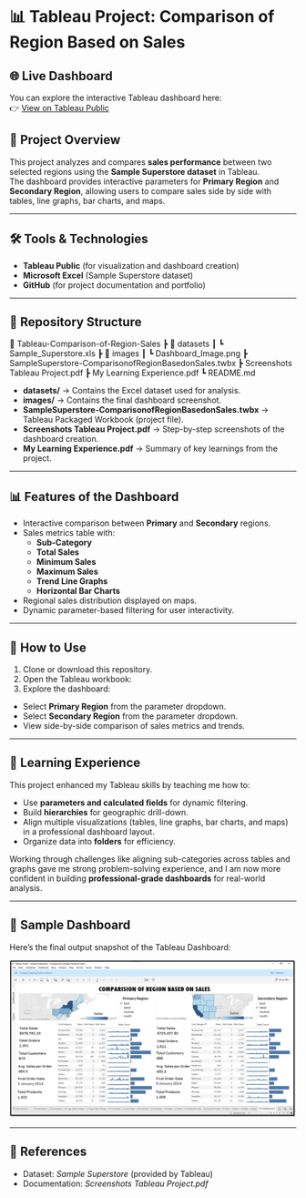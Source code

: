 # 📊 Tableau Project: Comparison of Region Based on Sales

## 🌐 Live Dashboard
You can explore the interactive Tableau dashboard here:  
👉 [View on Tableau Public](https://public.tableau.com/app/profile/shahbaaz.ahmed.shabbir.ahmed/viz/SampleSuperstore-ComparisonofRegionBasedonSales_17350628542330/Dashboard2?publish=yes)

## 📌 Project Overview
This project analyzes and compares **sales performance** between two selected regions using the **Sample Superstore dataset** in Tableau.  
The dashboard provides interactive parameters for **Primary Region** and **Secondary Region**, allowing users to compare sales side by side with tables, line graphs, bar charts, and maps.

---

## 🛠️ Tools & Technologies
- **Tableau Public** (for visualization and dashboard creation)
- **Microsoft Excel** (Sample Superstore dataset)
- **GitHub** (for project documentation and portfolio)

---

## 📂 Repository Structure
📂 Tableau-Comparison-of-Region-Sales
┣ 📂 datasets
┃ ┗ Sample_Superstore.xls
┣ 📂 images
┃ ┗ Dashboard_Image.png
┣ SampleSuperstore-ComparisonofRegionBasedonSales.twbx
┣ Screenshots Tableau Project.pdf
┣ My Learning Experience.pdf
┗ README.md


- **datasets/** → Contains the Excel dataset used for analysis.  
- **images/** → Contains the final dashboard screenshot.  
- **SampleSuperstore-ComparisonofRegionBasedonSales.twbx** → Tableau Packaged Workbook (project file).  
- **Screenshots Tableau Project.pdf** → Step-by-step screenshots of the dashboard creation.  
- **My Learning Experience.pdf** → Summary of key learnings from the project.  

---

## 📊 Features of the Dashboard
- Interactive comparison between **Primary** and **Secondary** regions.  
- Sales metrics table with:
  - **Sub-Category**
  - **Total Sales**
  - **Minimum Sales**
  - **Maximum Sales**
  - **Trend Line Graphs**
  - **Horizontal Bar Charts**
- Regional sales distribution displayed on maps.  
- Dynamic parameter-based filtering for user interactivity.  

---

## 🚀 How to Use
1. Clone or download this repository.  
2. Open the Tableau workbook:  
3. Explore the dashboard:
- Select **Primary Region** from the parameter dropdown.  
- Select **Secondary Region** from the parameter dropdown.  
- View side-by-side comparison of sales metrics and trends.  

---

## 📝 Learning Experience
This project enhanced my Tableau skills by teaching me how to:  
- Use **parameters and calculated fields** for dynamic filtering.  
- Build **hierarchies** for geographic drill-down.  
- Align multiple visualizations (tables, line graphs, bar charts, and maps) in a professional dashboard layout.  
- Organize data into **folders** for efficiency.  

Working through challenges like aligning sub-categories across tables and graphs gave me strong problem-solving experience, and I am now more confident in building **professional-grade dashboards** for real-world analysis.

---

## 📸 Sample Dashboard
Here’s the final output snapshot of the Tableau Dashboard:

![Dashboard Output](images/Dashboard_Image.png)

---

## 📑 References
- Dataset: *Sample Superstore* (provided by Tableau)  
- Documentation: *Screenshots Tableau Project.pdf*  



